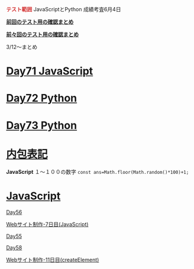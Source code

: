 **<span style="color: #d32f2f; ">テスト範囲</span>**
JavaScriptとPython
成績考査6月4日

**[前回のテスト用の確認まとめ](https://github.com/instantheaven/boilerplate/blob/master/source/TestMemo01.md)**

**[前々回のテスト用の確認まとめ](https://github.com/instantheaven/boilerplate/blob/master/source/TestMemo02.md)**

3/12〜まとめ

# [Day71 JavaScript](https://github.com/instantheaven/boilerplate/blob/master/source/JavaScript01.md)
# [Day72 Python](https://github.com/instantheaven/boilerplate/blob/master/source/Python01.md)
# [Day73 Python](https://github.com/instantheaven/boilerplate/blob/master/source/Python02.md)

# [内包表記](https://github.com/instantheaven/boilerplate/blob/master/source/Python%E5%86%85%E5%8C%85%E8%A1%A8%E8%A8%98.md)

**JavaScript**
１〜１００の数字
```const ans=Math.floor(Math.random()*100)+1;```
# [JavaScript](https://github.com/instantheaven/boilerplate/blob/master/source/JavaScript00.md)

[Day56](https://github.com/instantheaven/boilerplate/blob/master/source/JavaScript02.md)


[Webサイト制作-7日目(JavaScript)](https://github.com/instantheaven/boilerplate/blob/master/source/JavaScript03.md)

[Day55](https://github.com/instantheaven/boilerplate/blob/master/source/JavaScript04.md)

[Day58](https://96neko.notepm.jp/page/57370e3984?s=JavaScript)

[Webサイト制作-11日目(createElement)](https://96neko.notepm.jp/page/7415415244?s=JavaScript#ahref'https:joytasnetprogrammingwebsitejs_createelement'rel'noreferrer'target'_blank'Web%E3%82%B5%E3%82%A4%E3%83%88%E5%88%B6%E4%BD%9C-11%E6%97%A5%E7%9B%AEcreateElementa)
